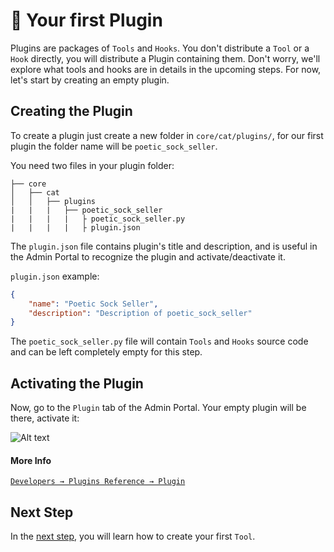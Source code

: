 # &#128268; Your first Plugin

Plugins are packages of `Tools` and `Hooks`.
You don't distribute a `Tool` or a `Hook` directly, you will distribute a Plugin containing them. Don't worry, we'll explore what tools and hooks are in details in the upcoming steps. For now, let's start by creating an empty plugin.

## Creating the Plugin

To create a plugin just create a new folder in `core/cat/plugins/`, for our first plugin the folder name will be `poetic_sock_seller`.

You need two files in your plugin folder:

    ├── core
    │   ├── cat
    │   │   ├── plugins
    |   |   |   ├── poetic_sock_seller
    |   |   |   |   ├ poetic_sock_seller.py
    |   |   |   |   ├ plugin.json

The `plugin.json` file contains plugin's title and description, and is useful in the Admin Portal to recognize the plugin and activate/deactivate it.

`plugin.json` example:

```json
{
    "name": "Poetic Sock Seller",
    "description": "Description of poetic_sock_seller"
}
```

The `poetic_sock_seller.py` file will contain `Tools` and `Hooks` source code and can be left completely empty for this step.

## Activating the Plugin

Now, go to the `Plugin` tab of the Admin Portal.
Your empty plugin will be there, activate it:

![Alt text](../assets/img/quickstart/prepare-plugin/activate-plugins.png)

#### More Info

[`Developers → Plugins Reference → Plugin`](../plugins/plugins.md)

## Next Step

In the [next step](./writing-tool.md), you will learn how to create your first `Tool`.

